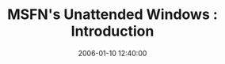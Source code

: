 ---
date: 2006-01-10 12:40:00
link:
  source: delicious
  source_url: https://del.icio.us/roytang
  text: 'MSFN''s Unattended Windows : Introduction'
  url: http://unattended.msfn.org/unattended.xp/view/web/1/
slug: msfn-s-unattended-windows-introduction
source: delicious
tags:
- articles
- computers
- windows
title: 'MSFN''s Unattended Windows : Introduction'
---